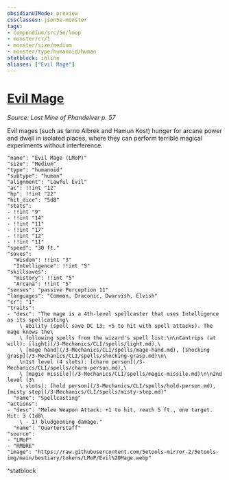 ```yaml
---
obsidianUIMode: preview
cssclasses: json5e-monster
tags:
- compendium/src/5e/lmop
- monster/cr/1
- monster/size/medium
- monster/type/humanoid/human
statblock: inline
aliases: ["Evil Mage"]
---
```

# [Evil Mage](3-Mechanics\CLI\bestiary\humanoid/evil-mage-lmop.md)
*Source: Lost Mine of Phandelver p. 57*  

Evil mages (such as Iarno Albrek and Hamun Kost) hunger for arcane power and dwell in isolated places, where they can perform terrible magical experiments without interference.

```statblock
"name": "Evil Mage (LMoP)"
"size": "Medium"
"type": "humanoid"
"subtype": "human"
"alignment": "Lawful Evil"
"ac": !!int "12"
"hp": !!int "22"
"hit_dice": "5d8"
"stats":
- !!int "9"
- !!int "14"
- !!int "11"
- !!int "17"
- !!int "12"
- !!int "11"
"speed": "30 ft."
"saves":
  "Wisdom": !!int "3"
  "Intelligence": !!int "5"
"skillsaves":
  "History": !!int "5"
  "Arcana": !!int "5"
"senses": "passive Perception 11"
"languages": "Common, Draconic, Dwarvish, Elvish"
"cr": "1"
"traits":
- "desc": "The mage is a 4th-level spellcaster that uses Intelligence as its spellcasting\
    \ ability (spell save DC 13; +5 to hit with spell attacks). The mage knows the\
    \ following spells from the wizard's spell list:\n\nCantrips (at will): [light](/3-Mechanics/CLI/spells/light.md),\
    \ [mage hand](/3-Mechanics/CLI/spells/mage-hand.md), [shocking grasp](/3-Mechanics/CLI/spells/shocking-grasp.md)\n\
    \n1st level (4 slots): [charm person](/3-Mechanics/CLI/spells/charm-person.md),\
    \ [magic missile](/3-Mechanics/CLI/spells/magic-missile.md)\n\n2nd level (3\
    \ slots): [hold person](/3-Mechanics/CLI/spells/hold-person.md), [misty step](/3-Mechanics/CLI/spells/misty-step.md)"
  "name": "Spellcasting"
"actions":
- "desc": "Melee Weapon Attack: +1 to hit, reach 5 ft., one target. Hit: 3 (1d8\
    \ - 1) bludgeoning damage."
  "name": "Quarterstaff"
"source":
- "LMoP"
- "RMBRE"
"image": "https://raw.githubusercontent.com/5etools-mirror-2/5etools-img/main/bestiary/tokens/LMoP/Evil%20Mage.webp"
```
^statblock